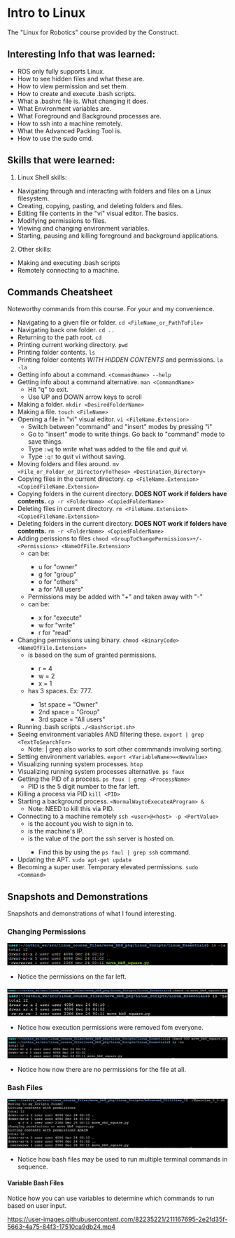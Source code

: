 # Intro to Linux 
The "Linux for Robotics" course provided by the Construct. 

## Interesting Info that was learned:
- ROS only fully supports Linux.
- How to see hidden files and what these are.
- How to view permission and set them.
- How to create and execute .bash scripts.
- What a .bashrc file is. What changing it does.
- What Environment variables are.
- What Foreground and Background processes are.
- How to ssh into a machine remotely.
- What the Advanced Packing Tool is. 
- How to use the sudo cmd. 

## Skills that were learned:
1. Linux Shell skills:
- Navigating through and interacting with folders and files on a Linux filesystem.
- Creating, copying, pasting, and deleting folders and files.
- Editing file contents in the "vi" visual editor. The basics.
- Modifying permissions to files.
- Viewing and changing environment variables.
- Starting, pausing and killing foreground and background applications.
2. Other skills:
- Making and executing .bash scripts
- Remotely connecting to a machine. 

## Commands Cheatsheet
Noteworthy commands from this course. For your and my convenience. 
- Navigating to a given file or folder.
    `cd <FileName_or_PathToFile>`
- Navigating back one folder.
    `cd ..`
- Returning to the path root.
    `cd`
- Printing current working directory.
    `pwd`
- Printing folder contents.
    `ls`   
- Printing folder contents *WITH HIDDEN CONTENTS* and permissions.
    `la -la`    
- Getting info about a command.
    `<CommandName> --help`   
- Getting info about a command alternative.
    `man <CommandName>`
    - Hit "q" to exit.
    - Use UP and DOWN arrow keys to scroll
- Making a folder.
    `mkdir <DesiredFolderName>`   
- Making a file.
    `touch <FileName>`   
- Opening a file in "vi" visual editor. 
    `vi <FileName.Extension>`
    - Switch between "command" and "insert" modes by pressing "i"
    - Go to "insert" mode to write things. Go back to "command" mode to save things.
    - Type `:wq` to *write* what was added to the file and *quit* vi.
    - Type `:q!` to *quit* vi without saving. 
- Moving folders and files around.
    `mv <File_or_Folder_or_DirectoryToThese> <Destination_Directory>`   
- Copying files in the current directory.
    `cp <FileName.Extension> <CopiedFileName.Extension>`   
- Copying folders in the current directory. **DOES NOT work if folders have contents.**
    `cp -r <FolderName> <CopiedFolderName>`
- Deleting files in current directory.
    `rm <FileName.Extension> <CopiedFileName.Extension>`
- Deleting folders in the current directory. **DOES NOT work if folders have contents.**
    `rm -r <FolderName> <CopiedFolderName>`
- Adding perissions to files
    `chmod <GroupToChangePermissions>+/-<Permissions> <NameOfFile.Extension>`
    - <GroupToChangePermissions> can be:
      - u for "owner"
      - g for "group"
      - o for "others"
      - a for "All users"
    - Permissions may be added with "+" and taken away with "-"
    - <Permissions> can be:
      - x for "execute"
      - w for "write"
      - r for "read"
- Changing permissions using binary. 
    `chmod <BinaryCode> <NameOfFile.Extension>`
    - <BinaryCode> is based on the sum of granted permissions. 
      - r = 4
      - w = 2
      - x = 1
    - <BinaryCode> has 3 spaces. Ex: 777. 
      - 1st space = "Owner"
      - 2nd space = "Group"
      - 3rd space = "All users"
- Running .bash scripts
    `./<BashScript.sh>`
- Seeing environment variables AND filtering these. 
    `export | grep <TextToSearchFor>`
    - Note: | grep also works to sort other commmands involving sorting.
- Setting environment variables.
    `export <VariableName>=<NewValue>`
- Visualizing running system processes.
    `htop`
- Visualizing running system processes alternative.
    `ps faux`
- Getting the PID of a process.
    `ps faux | grep <ProcessName>`
    - PID is the 5 digit number to the far left.
- Killing a process via PID
    `kill <PID>`
- Starting a background process.
    `<NormalWaytoExecuteAProgram> &`
    - Note: NEED to kill this via PID. 
- Connecting to a machine remotely
    `ssh <user>@<host> -p <PortValue>`
    - <user> is the account you wish to sign in to.
    - <host> is the machine's IP.
    - <PortValue> is the value of the port the ssh server is hosted on. 
        - Find this by using the `ps faul | grep ssh` command.
- Updating the APT.
    `sudo apt-get update`
- Becoming a super user. Temporary elevated permissions. 
    `sudo <Command>`
    
## Snapshots and Demonstrations
Snapshots and demonstrations of what I found interesting. 

### Changing Permissions
![permissions1](https://github.com/HailtheWhale/Image_Repo/blob/main/Construct_Robotics_Courses/images/Permissions_EX1.png)   

- Notice the permissions on the far left.

![permissions2](https://github.com/HailtheWhale/Image_Repo/blob/main/Construct_Robotics_Courses/images/Permissions_EX2.png)
![permissions3](https://github.com/HailtheWhale/Image_Repo/blob/main/Construct_Robotics_Courses/images/Permissions_EX3.png)
    
- Notice how execution permissions were removed fom everyone. 
    
![permissions4](https://github.com/HailtheWhale/Image_Repo/blob/main/Construct_Robotics_Courses/images/Permissions_EX4.png)

- Notice how now there are no permissions for the file at all.
    
 ### Bash Files
 ![bash1](https://github.com/HailtheWhale/Image_Repo/blob/main/Construct_Robotics_Courses/images/Bash_File_Ex.png)
    
 - Notice how bash files may be used to run multiple terminal commands in sequence. 
    
 #### Variable Bash Files 
 Notice how you can use variables to determine which commands to run based on user input. 

https://user-images.githubusercontent.com/82235221/211167695-2e2fd35f-5663-4a75-84f3-17510ca9db24.mp4




